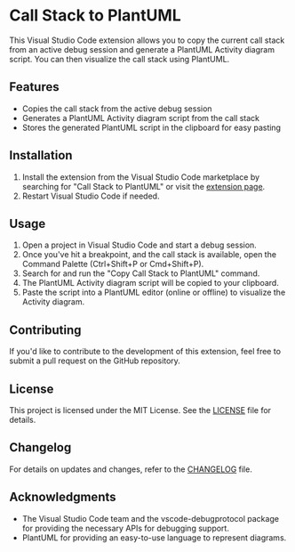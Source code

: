 # Call Stack to PlantUML

This Visual Studio Code extension allows you to copy the current call stack from an active debug session and generate a PlantUML Activity diagram script. You can then visualize the call stack using PlantUML.

## Features

- Copies the call stack from the active debug session
- Generates a PlantUML Activity diagram script from the call stack
- Stores the generated PlantUML script in the clipboard for easy pasting

## Installation

1. Install the extension from the Visual Studio Code marketplace by searching for "Call Stack to PlantUML" or visit the [extension page](https://marketplace.visualstudio.com/items?itemName=your-publisher-name.call-stack-to-plantuml).
2. Restart Visual Studio Code if needed.

## Usage

1. Open a project in Visual Studio Code and start a debug session.
2. Once you've hit a breakpoint, and the call stack is available, open the Command Palette (Ctrl+Shift+P or Cmd+Shift+P).
3. Search for and run the "Copy Call Stack to PlantUML" command.
4. The PlantUML Activity diagram script will be copied to your clipboard.
5. Paste the script into a PlantUML editor (online or offline) to visualize the Activity diagram.

## Contributing

If you'd like to contribute to the development of this extension, feel free to submit a pull request on the GitHub repository.

## License

This project is licensed under the MIT License. See the [LICENSE](LICENSE) file for details.

## Changelog

For details on updates and changes, refer to the [CHANGELOG](CHANGELOG.md) file.

## Acknowledgments

- The Visual Studio Code team and the vscode-debugprotocol package for providing the necessary APIs for debugging support.
- PlantUML for providing an easy-to-use language to represent diagrams.
